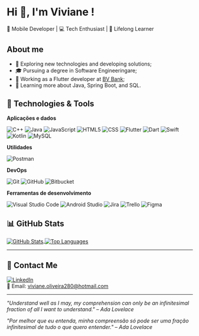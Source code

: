 # Hi 👋, I'm Viviane !  

🎯 Mobile Developer | 💻 Tech Enthusiast | 🌱 Lifelong Learner  

## About me

- 🤔 Exploring new technologies and developing solutions;
- 🎓 Pursuing a degree in Software Engineeringare;
- 💼 Working as a Flutter developer at [BV Bank](https://www.bv.com.br/);
- 🌱 Learning more about Java, Spring Boot, and SQL.

## 🔧 Technologies & Tools  

**Aplicações e dados**

![C++](https://img.shields.io/badge/-C++-333333?style=flat&logo=C%2B%2B&logoColor=00599C)
![Java](https://img.shields.io/badge/-Java-333333?style=flat&logo=Java&logoColor=007396)
![JavaScript](https://img.shields.io/badge/-JavaScript-333333?style=flat&logo=javascript)
![HTML5](https://img.shields.io/badge/-HTML5-333333?style=flat&logo=HTML5)
![CSS](https://img.shields.io/badge/-CSS-333333?style=flat&logo=CSS3&logoColor=1572B6)
![Flutter](https://img.shields.io/badge/-Flutter-333333?style=flat&logo=Flutter)
![Dart](https://img.shields.io/badge/-Dart-333333?style=flat&logo=Dart)
![Swift](https://img.shields.io/badge/-Swift-333333?style=flat&logo=Swift)
![Kotlin](https://img.shields.io/badge/-Kotlin-333333?style=flat&logo=Kotlin)
![MySQL](https://img.shields.io/badge/-MySQL-333333?style=flat&logo=mysql)

**Utilidades**

![Postman](https://img.shields.io/badge/-Postman-333333?style=flat&logo=postman)

**DevOps**

![Git](https://img.shields.io/badge/-Git-333333?style=flat&logo=git)
![GitHub](https://img.shields.io/badge/-GitHub-333333?style=flat&logo=github)
![Bitbucket](https://img.shields.io/badge/-Bitbucket-333333?style=flat&logo=bitbucket)

**Ferramentas de desenvolvimento**

![Visual Studio Code](https://img.shields.io/badge/-Visual%20Studio%20Code-333333?style=flat&logo=visual-studio-code&logoColor=007ACC)
![Android Studio](https://img.shields.io/badge/-Eclipse-333333?style=flat&logo=eclipse-ide&logoColor=2C2255)
![Jira](https://img.shields.io/badge/-Jira-333333?style=flat&logo=jira&logoColor=0052CC)
![Trello](https://img.shields.io/badge/-Trello-333333?style=flat&logo=trello&logoColor=007ACC)
![Figma](https://img.shields.io/badge/-Figma-333333?style=flat&logo=figma&logoColor=007ACC)

## 📊 GitHub Stats  
<a href="https://github.com/vivianeor/github-readme-stats">
  <img align="center" src="https://github-readme-stats.anuraghazra1.vercel.app/api?username=vivianeor&show_icons=true&include_all_commits=true&theme=midnight-purple" alt="GitHub Stats" />
</a>

<a href="https://github.com/vivianeor/github-readme-stats">
  <img align="center" src="https://github-readme-stats.anuraghazra1.vercel.app/api/top-langs/?username=vivianeor&layout=compact&theme=midnight-purple" alt="Top Languages" />
</a>

---

## 📩 Contact Me  
[![LinkedIn](https://img.shields.io/badge/-LinkedIn-blue?style=flat-square&logo=LinkedIn&logoColor=white)](https://www.linkedin.com/in/vivianerodrigues25/)  
📧 Email: viviane.oliveira280@hotmail.com

---

_"Understand well as I may, my comprehension can only be an infinitesimal fraction of all I want to understand." – Ada Lovelace_  

_"Por melhor que eu entenda, minha compreensão só pode ser uma fração infinitesimal de tudo o que quero entender." – Ada Lovelace_  
